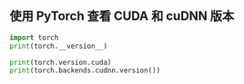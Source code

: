 ## 使用 PyTorch 查看 CUDA 和 cuDNN 版本

```python
import torch
print(torch.__version__)

print(torch.version.cuda)
print(torch.backends.cudnn.version())
```

